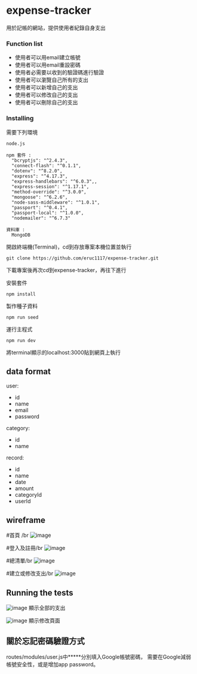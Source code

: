 # expense-tracker
用於記帳的網站，提供使用者紀錄自身支出



### Function list
- 使用者可以用email建立帳號
- 使用者可以用email重設密碼
- 使用者必需要以收到的驗證碼進行驗證
- 使用者可以瀏覽自己所有的支出
- 使用者可以新增自己的支出
- 使用者可以修改自己的支出
- 使用者可以刪除自己的支出


### Installing

需要下列環境
```
node.js

npm 套件 :
  "bcryptjs": "^2.4.3",
  "connect-flash": "^0.1.1",
  "dotenv": "^8.2.0",
  "express": "^4.17.3",
  "express-handlebars": "^6.0.3",,
  "express-session": "^1.17.1",
  "method-override": "^3.0.0",
  "mongoose": "^6.2.6",
  "node-sass-middleware": "^1.0.1",
  "passport": "^0.4.1",
  "passport-local": "^1.0.0",
  "nodemailer": "^6.7.3"

資料庫 :
  MongoDB
```
開啟終端機(Terminal)，cd到存放專案本機位置並執行
```
git clone https://github.com/eruc1117/expense-tracker.git
```
下載專案後再次cd到expense-tracker，再往下進行<br>

安裝套件 
```
npm install
```
製作種子資料
```
npm run seed
```

運行主程式
```
npm run dev
```
將terminal顯示的localhost:3000貼到網頁上執行

## data format
user:
- id
- name
- email
- password

category:
- id
- name

record:
- id
- name
- date
- amount
- categoryId
- userId

## wireframe

#首頁 /br
![image](wireframe/home_page.png)

#登入及註冊/br
![image](wireframe/rigster_login.png)

#總清單/br
![image](wireframe/index_page.png)

#建立或修改支出/br
![image](wireframe/new_edit.png)

## Running the tests
![image](screenShot/index.png)
顯示全部的支出

![image](screenShot/edit.png)
顯示修改頁面

## 關於忘記密碼驗證方式
routes/modules/user.js中*****分別填入Google帳號密碼，
需要在Google減弱帳號安全性，或是增加app password。
